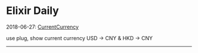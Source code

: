Elixir Daily
===

2018-06-27: [CurrentCurrency](/current_currency)

use plug, show current currency USD -> CNY & HKD -> CNY

---
